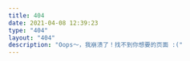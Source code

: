 ```yaml
---
title: 404
date: 2021-04-08 12:39:23
type: "404"
layout: "404"
description: "Oops～，我崩溃了！找不到你想要的页面 :("
---
```

